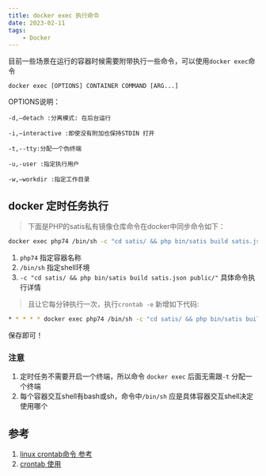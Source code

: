 ```yaml
---
title: docker exec 执行命令
date: 2023-02-11
tags: 
    - Docker
---
```


目前一些场景在运行的容器时候需要附带执行一些命令，可以使用`docker exec`命令

`docker exec [OPTIONS] CONTAINER COMMAND [ARG...]`

OPTIONS说明：

    -d,–detach :分离模式: 在后台运行

    -i,–interactive :即使没有附加也保持STDIN 打开

    -t,--tty:分配一个伪终端

    -u,-user :指定执行用户

    -w,–workdir :指定工作目录

## docker 定时任务执行

> 下面是PHP的satis私有镜像仓库命令在docker中同步命令如下：

<!--more-->

```sh
docker exec php74 /bin/sh -c "cd satis/ && php bin/satis build satis.json public/"
```

1. `php74` 指定容器名称
2. `/bin/sh` 指定shell环境
3. `-c "cd satis/ && php bin/satis build satis.json public/"`  具体命令执行详情

> 且让它每分钟执行一次，执行`crontab -e` 新增如下代码:

```sh
* * * * * docker exec php74 /bin/sh -c "cd satis/ && php bin/satis build satis.json public/" > /dev/null 2>&1
```

保存即可！

### 注意

1. 定时任务不需要开启一个终端，所以命令 `docker exec` 后面无需跟`-t` 分配一个终端
2. 每个容器交互shell有bash或sh，命令中`/bin/sh` 应是具体容器交互shell决定使用哪个

## 参考

1. [linux crontab命令 参考](http://linux.zyimm.com/c/crontab.html)
2. [crontab 使用](https://learnku.com/articles/26172)
